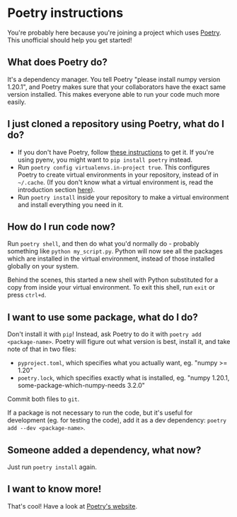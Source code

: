 # Poetry instructions

You're probably here because you're joining a project which uses [Poetry](https://python-poetry.org/). This unofficial should help you get started!

## What does Poetry do?

It's a dependency manager. You tell Poetry "please install numpy version 1.20.1", and Poetry makes sure that your collaborators have the exact same version installed. This makes everyone able to run your code much more easily.

## I just cloned a repository using Poetry, what do I do?

- If you don't have Poetry, follow [these instructions](https://python-poetry.org/docs/#installation) to get it. If you're using pyenv, you might want to `pip install poetry` instead.
- Run `poetry config virtualenvs.in-project true`. This configures Poetry to create virtual environments in your repository, instead of in `~/.cache`. (If you don't know what a virtual environment is, read the introduction section [here](https://docs.python.org/3/tutorial/venv.html)).
- Run `poetry install` inside your repository to make a virtual environment and install everything you need in it.

## How do I run code now?

Run `poetry shell`, and then do what you'd normally do - probably something like `python my_script.py`. Python will now see all the packages which are installed in the virtual environment, instead of those installed globally on your system.

Behind the scenes, this started a new shell with Python substituted for a copy from inside your virtual environment. To exit this shell, run `exit` or press `ctrl+d`.

## I want to use some package, what do I do?

Don't install it with `pip`! Instead, ask Poetry to do it with `poetry add <package-name>`. Poetry will figure out what version is best, install it, and take note of that in two files:

- `pyproject.toml`, which specifies what you actually want, eg. "numpy >= 1.20"
- `poetry.lock`, which specifies exactly what is installed, eg. "numpy 1.20.1, some-package-which-numpy-needs 3.2.0"

Commit both files to `git`.

If a package is not necessary to run the code, but it's useful for development (eg. for testing the code), add it as a dev dependency: `poetry add --dev <package-name>`.

## Someone added a dependency, what now?

Just run `poetry install` again.

## I want to know more!

That's cool! Have a look at [Poetry's website](https://python-poetry.org/).
